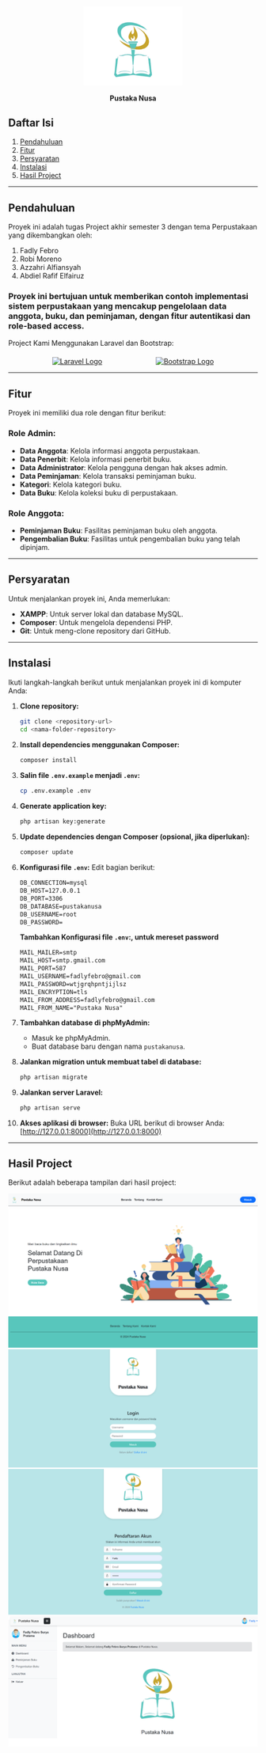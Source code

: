 <p align="center">
  <img src="public/img/logo.png" alt="Pustaka Nusa Logo" width="200px">
</p>

<p align="center">
    <b>Pustaka Nusa</b>
</p>

## Daftar Isi
1. [Pendahuluan](#pendahuluan)
2. [Fitur](#fitur)
3. [Persyaratan](#persyaratan)
4. [Instalasi](#instalasi)
5. [Hasil Project](#hasil-project)

---

## Pendahuluan

Proyek ini adalah tugas Project akhir semester 3 dengan tema Perpustakaan yang dikembangkan oleh:
1. Fadly Febro  
2. Robi Moreno  
3. Azzahri Alfiansyah  
4. Abdiel Rafif Elfairuz  

### Proyek ini bertujuan untuk memberikan contoh implementasi sistem perpustakaan yang mencakup pengelolaan data anggota, buku, dan peminjaman, dengan fitur autentikasi dan role-based access.
Project Kami Menggunakan Laravel dan Bootstrap:

<div style="display: flex; justify-content: space-evenly; align-items: center; gap: 20px; margin-top: 20px;">
  <a href="https://laravel.com" target="_blank">
    <img src="https://raw.githubusercontent.com/laravel/art/master/logo-lockup/5%20SVG/2%20CMYK/1%20Full%20Color/laravel-logolockup-cmyk-red.svg" width="200" alt="Laravel Logo">
  </a>
  <a href="https://getbootstrap.com/" target="_blank">
    <img src="https://getbootstrap.com/docs/5.3/assets/brand/bootstrap-logo-shadow.png" alt="Bootstrap Logo" width="200" height="165">
  </a>
</div>

---

## Fitur

Proyek ini memiliki dua role dengan fitur berikut:

### Role Admin:
- **Data Anggota**: Kelola informasi anggota perpustakaan.  
- **Data Penerbit**: Kelola informasi penerbit buku.  
- **Data Administrator**: Kelola pengguna dengan hak akses admin.  
- **Data Peminjaman**: Kelola transaksi peminjaman buku.  
- **Kategori**: Kelola kategori buku.  
- **Data Buku**: Kelola koleksi buku di perpustakaan.  

### Role Anggota:
- **Peminjaman Buku**: Fasilitas peminjaman buku oleh anggota.  
- **Pengembalian Buku**: Fasilitas untuk pengembalian buku yang telah dipinjam.  

---

## Persyaratan

Untuk menjalankan proyek ini, Anda memerlukan:
- **XAMPP**: Untuk server lokal dan database MySQL.  
- **Composer**: Untuk mengelola dependensi PHP.  
- **Git**: Untuk meng-clone repository dari GitHub.  

---

## Instalasi

Ikuti langkah-langkah berikut untuk menjalankan proyek ini di komputer Anda:

1. **Clone repository:**
   ```bash
   git clone <repository-url>
   cd <nama-folder-repository>
   ```

2. **Install dependencies menggunakan Composer:**
   ```bash
   composer install
   ```

3. **Salin file `.env.example` menjadi `.env`:**
   ```bash
   cp .env.example .env
   ```

4. **Generate application key:**
   ```bash
   php artisan key:generate
   ```

5. **Update dependencies dengan Composer (opsional, jika diperlukan):**
   ```bash
   composer update
   ```

6. **Konfigurasi file `.env`:**
   Edit bagian berikut:
   ```
   DB_CONNECTION=mysql
   DB_HOST=127.0.0.1
   DB_PORT=3306
   DB_DATABASE=pustakanusa
   DB_USERNAME=root
   DB_PASSWORD=
   ```
   **Tambahkan Konfigurasi file `.env`:, untuk mereset password**
   ```
   MAIL_MAILER=smtp
   MAIL_HOST=smtp.gmail.com
   MAIL_PORT=587
   MAIL_USERNAME=fadlyfebro@gmail.com
   MAIL_PASSWORD=wtjgrqhpntjijlsz
   MAIL_ENCRYPTION=tls
   MAIL_FROM_ADDRESS=fadlyfebro@gmail.com
   MAIL_FROM_NAME="Pustaka Nusa"
   ```

7. **Tambahkan database di phpMyAdmin:**
   - Masuk ke phpMyAdmin.
   - Buat database baru dengan nama `pustakanusa`.

8. **Jalankan migration untuk membuat tabel di database:**
   ```bash
   php artisan migrate
   ```

9. **Jalankan server Laravel:**
   ```bash
   php artisan serve
   ```

10. **Akses aplikasi di browser:**
    Buka URL berikut di browser Anda:  
    [http://127.0.0.1:8000](http://127.0.0.1:8000)

---

## Hasil Project

Berikut adalah beberapa tampilan dari hasil project:

![Gambar 1](public/img/readme/1.png)  
![Gambar 2](public/img/readme/2.png)  
![Gambar 3](public/img/readme/3.png)  
![Gambar 4](public/img/readme/4.png)
